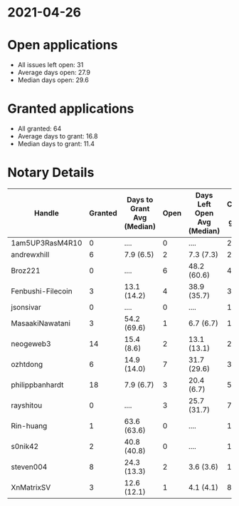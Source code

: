 2021-04-26
==========

# Open applications

- All issues left open: 31
- Average days open: 27.9
- Median days open: 29.6

# Granted applications

- All granted: 64
- Average days to grant: 16.8
- Median days to grant: 11.4

# Notary Details

| Handle            |   Granted | Days to Grant Avg (Median)   |   Open | Days Left Open Avg (Median)   |   Closed (no grant) |
|-------------------|-----------|------------------------------|--------|-------------------------------|---------------------|
| 1am5UP3RasM4R10   |         0 | ....                         |      0 | ....                          |                   2 |
| andrewxhill       |         6 | 7.9  (6.5)                   |      2 | 7.3  (7.3)                    |                  27 |
| Broz221           |         0 | ....                         |      6 | 48.2  (60.6)                  |                   4 |
| Fenbushi-Filecoin |         3 | 13.1  (14.2)                 |      4 | 38.9  (35.7)                  |                  30 |
| jsonsivar         |         0 | ....                         |      0 | ....                          |                  13 |
| MasaakiNawatani   |         3 | 54.2  (69.6)                 |      1 | 6.7  (6.7)                    |                  14 |
| neogeweb3         |        14 | 15.4  (8.6)                  |      2 | 13.1  (13.1)                  |                  26 |
| ozhtdong          |         6 | 14.9  (14.0)                 |      7 | 31.7  (29.6)                  |                  33 |
| philippbanhardt   |        18 | 7.9  (6.7)                   |      3 | 20.4  (6.7)                   |                  57 |
| rayshitou         |         0 | ....                         |      3 | 25.7  (31.7)                  |                   7 |
| Rin-huang         |         1 | 63.6  (63.6)                 |      0 | ....                          |                   1 |
| s0nik42           |         2 | 40.8  (40.8)                 |      0 | ....                          |                  18 |
| steven004         |         8 | 24.3  (13.3)                 |      2 | 3.6  (3.6)                    |                  18 |
| XnMatrixSV        |         3 | 12.6  (12.1)                 |      1 | 4.1  (4.1)                    |                   8 |